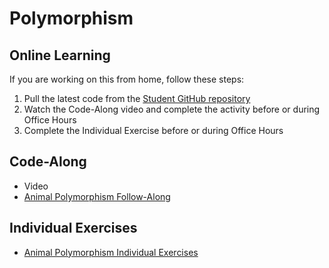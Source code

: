 # Polymorphism

## Online Learning
If you are working on this from home, follow these steps:

1. Pull the latest code from the [Student GitHub repository](https://github.com/hylandtechoutreach/htc-cs-102)
1. Watch the Code-Along video and complete the activity before or during Office Hours
1. Complete the Individual Exercise before or during Office Hours

## Code-Along
- Video
- [Animal Polymorphism Follow-Along](AnimalPolymorphismFollowAlong.md)

## Individual Exercises
- [Animal Polymorphism Individual Exercises](AnimalPolymorphismIndividualExercises.md)